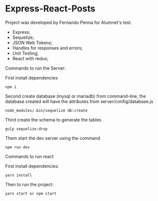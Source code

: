 # Express-React-Posts

Project was developed by Fernando Penna for Alumnet's test.

+ Express;
+ Sequelize;
+ JSON Web Tokens;
+ Handles for responses and errors;
+ Unit Testing;
+ React with redux;

Commands to run the Server:

First install dependencies
```
npm i
```

Second create database (mysql or mariadb) from command-line, the database created will have the attributes from server/config/database.js
```
node_modules/.bin/sequelize db:create
```

Third create the schema to generate the tables
```
gulp sequelize:drop
```

Them start the dev server using the command
```
npm run dev
```

Commands to run react

First install dependencies:
```
yarn install
```

Then to run the project:
```
yarn start or npm start
```